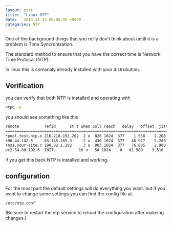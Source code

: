 ```yaml
---
layout: post
title:  "Linux NTP"
date:   2014-11-23 00:00:00 +0000
categories: NTP
---
```


One of the background things that you rellly don’t think about untill it is a problem is Time Syncronization.

The standard method to ensure that you have the correct time is Network Time Protocal (NTP).

In linux this is comanaly already installed with your distrubution.

## Verification

you can verify that both NTP is installed and operating with

``` sh
ntpq -p
```

you should see something like this
``` sh
remote           refid      st t when poll reach   delay   offset  jitter
==============================================================================
*pool-test.ntp.o 216.218.192.202  2 u  826 1024  377    1.558    2.208   2.816
+96.44.142.5     63.145.169.3     2 u  436 1024  377   46.977    2.289   3.186
+ns1.your-site.c 198.82.1.202     3 u  803 1024  377   76.805    2.900   2.753
ec2-54-88-192-6 .INIT.          16 u   5d 1024    0   81.509    3.510   0.000
```
if you get this back NTP is installed and working.

## configuration

For the most part the default settings will do everything you want. but if you want to change some settings you can find the config file at.

``` /etc/ntp.conf ```

(Be sure to restart the ntp service to reload the configuration after makeing changes.)

